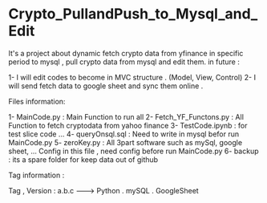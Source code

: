 # Crypto_PullandPush_to_Mysql_and_Edit

It's a project about dynamic fetch crypto data from yfinance in specific period to mysql , pull crypto data from mysql and edit them.
in future :

1- I will edit codes to become in MVC structure . (Model, View, Control)
2- I will send fetch data to google sheet and sync them online .



Files information:

1- MainCode.py             :  Main Function to run all
2- Fetch_YF_Functons.py    :  All Function to fetch cryptodata from yahoo finance
3- TestCode.ipynb          :  for test slice code ...
4- queryOnsql.sql          :  Need to write in mysql befor run MainCode.py
5- zeroKey.py              :  All 3part software such as mySql, google sheet, ... Config in this file , need config before run MainCode.py
6- backup                  :  its a spare folder for keep data out of github



Tag information :
  
Tag , Version : a.b.c   ---> Python . mySQL . GoogleSheet
